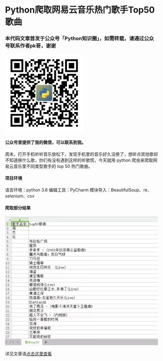 # Python爬取网易云音乐热门歌手Top50歌曲

### 本代码文章首发于公众号「Python知识圈」，如需转载，请通过公众号联系作者pk哥，谢谢

![公众号](https://github.com/Brucepk/pk.github.io/blob/master/gzh.jpg)

#### 公众号里提供了我的微信，可以联系到我。

周末，打开手机听听音乐放松下，发现手机里的音乐好久没换了，想听点其他歌却不知道换什么歌，你们有没有遇到这样的听歌慌，今天就用 python 爬虫来爬取网易云音乐里不同类型歌手的 top 50 热门歌曲。

#### 项目环境
语言环境：python 3.6
编辑工具：PyCharm
模块导入：BeautifulSoup、re、selenium、csv

#### 爬取部分结果


![爬取结果](https://github.com/Brucepk/pk.github.io/blob/master/ms.jpg)

详见文章请[点击这里查看](https://mp.weixin.qq.com/s?__biz=MzU4NjUxMDk5Mg==&mid=2247483878&idx=1&sn=50ae9f617ff18b06f2aea553b5fc2c50&chksm=fdfb6619ca8cef0f919e46bdbdf3c2b3f28f2b7c4d49e6d205c725adabc7fd18d44fe88d772e&token=1092009955&lang=zh_CN#rd)
